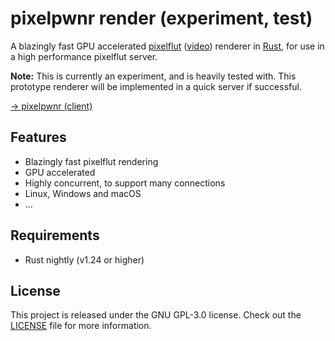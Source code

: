 # pixelpwnr render (experiment, test)
A blazingly fast GPU accelerated [pixelflut][pixelflut] ([video][pixelflut-video])
renderer in [Rust][rust], for use in a high performance pixelflut server.

**Note:** This is currently an experiment, and is heavily tested with.
This prototype renderer will be implemented in a quick server if successful. 

[→ pixelpwnr (client)](https://github.com/timvisee/pixelpwnr)

## Features
* Blazingly fast pixelflut rendering
* GPU accelerated
* Highly concurrent, to support many connections
* Linux, Windows and macOS
* ...

## Requirements
* Rust nightly (v1.24 or higher)

## License
This project is released under the GNU GPL-3.0 license.
Check out the [LICENSE](LICENSE) file for more information.


[pixelflut]: https://cccgoe.de/wiki/Pixelflut
[pixelflut-video]: https://vimeo.com/92827556/
[rust]: https://www.rust-lang.org/
[rustup]: https://rustup.rs/

